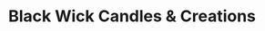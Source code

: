 ---
title: "Black Wick Candles & Creations"
url: /racine/black-wick-candles-und-creations/
shop: Kerzen
---